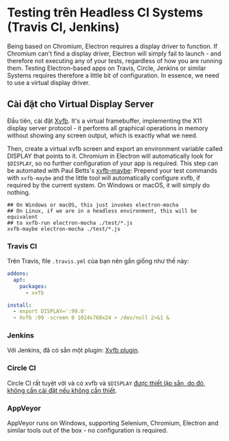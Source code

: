 # Testing trên Headless CI Systems (Travis CI, Jenkins)

Being based on Chromium, Electron requires a display driver to function. If Chromium can't find a display driver, Electron will simply fail to launch - and therefore not executing any of your tests, regardless of how you are running them. Testing Electron-based apps on Travis, Circle, Jenkins or similar Systems requires therefore a little bit of configuration. In essence, we need to use a virtual display driver.

## Cài đặt cho Virtual Display Server

Đầu tiên, cài đặt [Xvfb](https://en.wikipedia.org/wiki/Xvfb). It's a virtual framebuffer, implementing the X11 display server protocol - it performs all graphical operations in memory without showing any screen output, which is exactly what we need.

Then, create a virtual xvfb screen and export an environment variable called DISPLAY that points to it. Chromium in Electron will automatically look for `$DISPLAY`, so no further configuration of your app is required. This step can be automated with Paul Betts's [xvfb-maybe](https://github.com/paulcbetts/xvfb-maybe): Prepend your test commands with `xvfb-maybe` and the little tool will automatically configure xvfb, if required by the current system. On Windows or macOS, it will simply do nothing.

    ## On Windows or macOS, this just invokes electron-mocha
    ## On Linux, if we are in a headless environment, this will be equivalent
    ## to xvfb-run electron-mocha ./test/*.js
    xvfb-maybe electron-mocha ./test/*.js
    

### Travis CI

Trên Travis, file `.travis.yml` của bạn nên gần giống như thế này:

```yml
addons:
  apt:
    packages:
      - xvfb

install:
  - export DISPLAY=':99.0'
  - Xvfb :99 -screen 0 1024x768x24 > /dev/null 2>&1 &
```

### Jenkins

Với Jenkins, đã có sẳn một plugin: [Xvfb plugin](https://wiki.jenkins-ci.org/display/JENKINS/Xvfb+Plugin).

### Circle CI

Circle CI rất tuyệt vời và có xvfb và `$DISPLAY` [được thiết lập sẳn, do đó, không cần cài đặt nếu không cần thiết](https://circleci.com/docs/environment#browsers).

### AppVeyor

AppVeyor runs on Windows, supporting Selenium, Chromium, Electron and similar tools out of the box - no configuration is required.